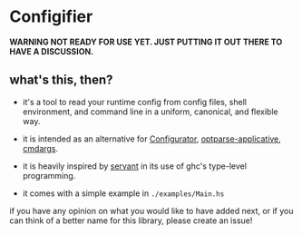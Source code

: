 Configifier
===========


**WARNING NOT READY FOR USE YET.  JUST PUTTING IT OUT THERE TO HAVE A DISCUSSION.**


what's this, then?
------------------

- it's a tool to read your runtime config from config files, shell
  environment, and command line in a uniform, canonical, and flexible
  way.

- it is intended as an alternative for
  [Configurator](https://hackage.haskell.org/package/configurator),
  [optparse-applicative](https://hackage.haskell.org/package/optparse-applicative),
  [cmdargs](https://hackage.haskell.org/package/cmdargs).

- it is heavily inspired by
  [servant](https://hackage.haskell.org/package/servant) in its use of
  ghc's type-level programming.

- it comes with a simple example in `./examples/Main.hs`


if you have any opinion on what you would like to have added next, or
if you can think of a better name for this library, please create an
issue!
